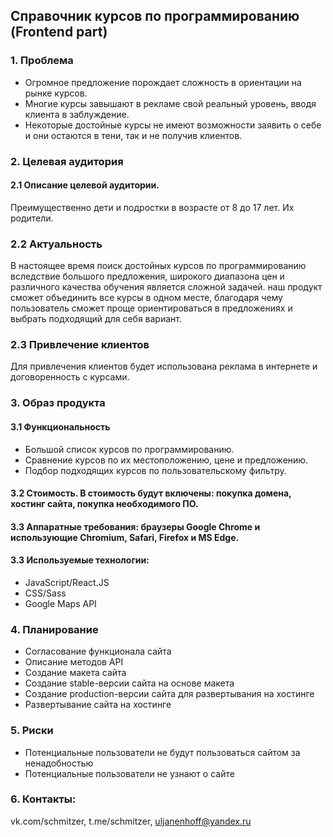 ## Справочник курсов по программированию (Frontend part)
### 1. Проблема
* Огромное предложение порождает сложность в ориентации на рынке курсов.
* Многие курсы завышают в рекламе свой реальный уровень, вводя клиента в заблуждение.
* Некоторые достойные курсы не имеют возможности заявить о себе и они остаются в тени, так и не получив клиентов.
### 2. Целевая аудитория
#### 2.1 Описание целевой аудитории.
Преимущественно дети и подростки в возрасте от 8 до 17 лет. Их родители.
### 2.2 Актуальность 
В настоящее время поиск достойных курсов по программированию вследствие большого предложения, широкого диапазона цен и различного качества обучения является сложной задачей. наш продукт сможет объединить все курсы в одном месте, благодаря чему пользователь сможет проще ориентироваться в предложениях и выбрать подходящий для себя вариант. 
### 2.3 Привлечение клиентов 
Для привлечения клиентов будет использована реклама в интернете и договоренность с курсами.
### 3. Образ продукта
#### 3.1 Функциональность
* Большой список курсов по программированию.
* Сравнение курсов по их местоположению, цене и предложению.
* Подбор подходящих курсов по пользовательскому фильтру.
#### 3.2 Стоимость. В стоимость будут включены: покупка домена, хостинг сайта, покупка необходимого ПО.
#### 3.3 Аппаратные требования: браузеры Google Chrome и использующие Сhromium, Safari, Firefox и MS Edge.
#### 3.3 Используемые технологии:
* JavaScript/React.JS
* CSS/Sass
* Google Maps API

### 4. Планирование
* Согласование функционала сайта
* Описание методов API 
* Создание макета сайта
* Создание stable-версии сайта на основе макета
* Создание production-версии сайта для развертывания на хостинге
* Развертывание сайта на хостинге

### 5. Риски
* Потенциальные пользователи не будут пользоваться сайтом за ненадобностью
* Потенциальные пользователи не узнают о сайте

### 6. Контакты:
vk.com/schmitzer, t.me/schmitzer, uljanenhoff@yandex.ru
